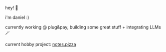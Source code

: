 hey! 👋

i'm daniel :) 

currently working @ plug&pay, building some great stuff + integrating LLMs 🪄

current hobby project: [notes.pizza](https://notes.pizza)
